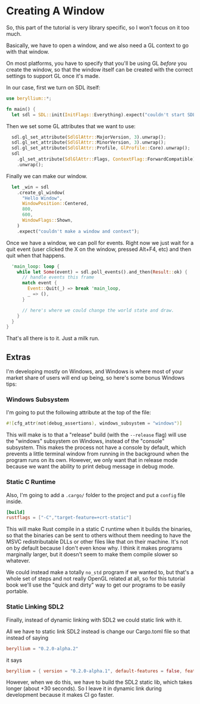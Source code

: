 # Creating A Window

So, this part of the tutorial is very library specific, so I won't focus on it
too much.

Basically, we have to open a window, and we also need a GL context to go with that window.

On most platforms, you have to specify that you'll be using GL _before_ you create the window, so that the window itself can be created with the correct settings to support GL once it's made.

In our case, first we turn on SDL itself:

```rust
use beryllium::*;

fn main() {
  let sdl = SDL::init(InitFlags::Everything).expect("couldn't start SDL");
```

Then we set some GL attributes that we want to use:

```rust
  sdl.gl_set_attribute(SdlGlAttr::MajorVersion, 3).unwrap();
  sdl.gl_set_attribute(SdlGlAttr::MinorVersion, 3).unwrap();
  sdl.gl_set_attribute(SdlGlAttr::Profile, GlProfile::Core).unwrap();
  sdl
    .gl_set_attribute(SdlGlAttr::Flags, ContextFlag::ForwardCompatible)
    .unwrap();
```

Finally we can make our window.

```rust
  let _win = sdl
    .create_gl_window(
      "Hello Window",
      WindowPosition::Centered,
      800,
      600,
      WindowFlags::Shown,
    )
    .expect("couldn't make a window and context");
```

Once we have a window, we can poll for events. Right now we just wait for a quit
event (user clicked the X on the window, pressed Alt+F4, etc) and then quit when
that happens.

```rust
  'main_loop: loop {
    while let Some(event) = sdl.poll_events().and_then(Result::ok) {
      // handle events this frame
      match event {
        Event::Quit(_) => break 'main_loop,
        _ => (),
      }

      // here's where we could change the world state and draw.
    }
  }
}
```

That's all there is to it. Just a milk run.

## Extras

I'm developing mostly on Windows, and Windows is where most of your market share of users will end up being, so here's some bonus Windows tips:

### Windows Subsystem

I'm going to put the following attribute at the top of the file:

```rust
#![cfg_attr(not(debug_assertions), windows_subsystem = "windows")]
```

This will make is to that a "release" build (with the `--release` flag) will use the "windows" subsystem on Windows, instead of the "console" subsystem. This makes the process not have a console by default, which prevents a little terminal window from running in the background when the program runs on its own. However, we only want that in release mode because we want the ability to print debug message in debug mode.

### Static C Runtime

Also, I'm going to add a `.cargo/` folder to the project and put a `config` file inside.

```toml
[build]
rustflags = ["-C","target-feature=+crt-static"]
```

This will make Rust compile in a static C runtime when it builds the binaries, so that the binaries can be sent to others without them needing to have the MSVC redistributable DLLs or other files like that on their machine. It's not on by default because I don't even know why. I think it makes programs marginally larger, but it doesn't seem to make them compile slower so whatever.

We could instead make a totally `no_std` program if we wanted to, but that's a whole set of steps and not really OpenGL related at all, so for this tutorial book we'll use the "quick and dirty" way to get our programs to be easily portable.

### Static Linking SDL2

Finally, instead of dynamic linking with SDL2 we could static link with it.

All we have to static link SDL2 instead is change our Cargo.toml file so that instead of saying

```toml
beryllium = "0.2.0-alpha.2"
```

it says

```toml
beryllium = { version = "0.2.0-alpha.1", default-features = false, features = ["link_static"] }
```

However, when we do this, we have to build the SDL2 static lib, which takes longer (about +30 seconds). So I leave it in dynamic link during development because it makes CI go faster.
